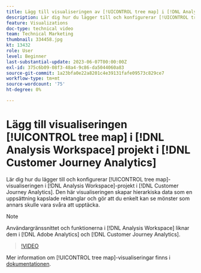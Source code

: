 ```yaml
---
title: Lägg till visualiseringen av [!UICONTROL tree map] i [!DNL Analysis Workspace] projekt
description: Lär dig hur du lägger till och konfigurerar [!UICONTROL tree map]-visualiseringen i [!DNL Analysis Workspace] projekt i [!DNL Customer Journey Analytics].
feature: Visualizations
doc-type: technical video
team: Technical Marketing
thumbnail: 334458.jpg
kt: 13432
role: User
level: Beginner
last-substantial-update: 2023-06-07T00:00:00Z
exl-id: 375c6b09-08f3-48a4-9c86-da5044060a83
source-git-commit: 1a23bfa0e22a8201c4e39131fafe09573c829ce7
workflow-type: tm+mt
source-wordcount: '75'
ht-degree: 0%

---
```


# Lägg till visualiseringen [!UICONTROL tree map] i [!DNL Analysis Workspace] projekt i [!DNL Customer Journey Analytics]

Lär dig hur du lägger till och konfigurerar [!UICONTROL tree map]-visualiseringen i [!DNL Analysis Workspace]-projekt i [!DNL Customer Journey Analytics]. Den här visualiseringen skapar hierarkiska data som en uppsättning kapslade rektanglar och gör att du enkelt kan se mönster som annars skulle vara svåra att upptäcka.

>[!NOTE]
>
>Användargränssnittet och funktionerna i [!DNL Analysis Workspace] liknar dem i [!DNL Adobe Analytics] och [!DNL Customer Journey Analytics].

>[!VIDEO](https://video.tv.adobe.com/v/334458/?quality=12&learn=on)

Mer information om [!UICONTROL tree map]-visualiseringar finns i [dokumentationen](https://experienceleague.adobe.com/docs/analytics-platform/using/cja-workspace/visualizations/treemap.html?lang=sv-SE).
